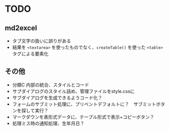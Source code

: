 # TODO

## md2excel

- タブ文字の扱いに誤りがある
- 結果を `<textarea>` を使ったものでなく、`createTable()` を使った `<table>` タグによる要素化

## その他

- 分類C 内部の統合、スタイルとコード
- サブダイアログのスタイル詰め、管理ファイルをstyle.cssに
- サブダイアログを生成できるようコード化？
- フォームのサブミット処理に、プリベントデフォルトに？　サブミットボタンを探して実行？
- マークダウンを表形式データに、テーブル形式で表示+コピーボタン？
- 処理ミス時の通知処理、生年月日？
